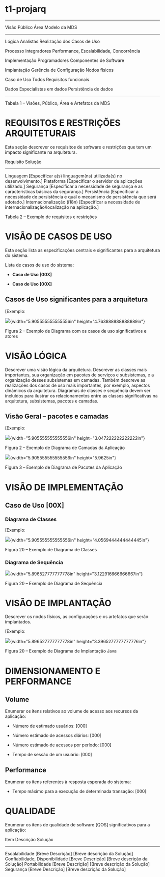 # t1-projarq

 ------------------------------------------------------------------------------------------------------
  Visão           Público                    Área                                        Modelo da MDS
  --------------- -------------------------- ------------------------------------------- ---------------
  Lógica          Analistas                  Realização dos Casos de Uso                 

  Processo        Integradores               Performance, Escalabilidade, Concorrência   

  Implementação   Programadores              Componentes de Software                     

  Implantação     Gerência de Configuração   Nodos físicos                               

  Caso de Uso     Todos                      Requisitos funcionais                       

  Dados           Especialistas em dados     Persistência de dados                       
                                                                                         
                  
  ------------------------------------------------------------------------------------------------------

Tabela 1 – Visões, Público, Área e Artefatos da MDS

<span id="_Toc417554321" class="anchor"><span id="_Toc452479031" class="anchor"></span></span>REQUISITOS E RESTRIÇÕES ARQUITETURAIS
===================================================================================================================================

Esta seção descrever os requisitos de software e restrições que tem um
impacto significante na arquitetura.

  Requisito                    Solução
  ---------------------------- ----------------------------------------------------------------------------------------------------
  Linguagem                    \[Especificar a(s) linguagem(ns) utilizada(s) no desenvolvimento.\]
  Plataforma                   \[Especificar o servidor de aplicações utilizado.\]
  Segurança                    \[Especificar a necessidade de segurança e as características básicas da segurança.\]
  Persistência                 \[Especificar a necessidade de persistência e qual o mecanismo de persistência que será adotado.\]
  Internacionalização (i18n)   \[Especificar a necessidade de internacionalização/localização na aplicação.\]

<span id="_Toc362861802" class="anchor"><span id="Bookmark3"
class="anchor"></span></span>Tabela 2 – Exemplo de requisitos e
restrições

<span id="_Toc362861804" class="anchor"><span id="_Toc417554322" class="anchor"><span id="_Toc452479032" class="anchor"></span></span></span>VISÃO DE CASOS DE USO
==================================================================================================================================================================

Esta seção lista as especificações centrais e significantes para a
arquitetura do sistema.

Lista de casos de uso do sistema:

-   **Caso de Uso \[00X\]**

-   **Caso de Uso \[00X\]**

Casos de Uso significantes para a arquitetura
---------------------------------------------

\[Exemplo:

<span id="_Toc344453552" class="anchor"><span id="Bookmark7"
class="anchor"><span id="_Toc366050258"
class="anchor"></span></span></span>![](media/image2.png){width="5.905555555555556in"
height="4.763888888888889in"}

Figura 2 – Exemplo de Diagrama com os casos de uso significativos e
atores

<span id="_Toc417554324" class="anchor"><span id="_Toc452479034" class="anchor"></span></span>VISÃO LÓGICA
==========================================================================================================

Descrever uma visão lógica da arquitetura. Descrever as classes mais
importantes, sua organização em pacotes de serviços e subsistemas, e a
organização desses subsistemas em camadas. Também descreve as
realizações dos casos de uso mais importantes, por exemplo, aspectos
dinâmicos da arquitetura. Diagramas de classes e sequência devem ser
incluídos para ilustrar os relacionamentos entre as classes
significativas na arquitetura, subsistemas, pacotes e camadas.

Visão Geral – pacotes e camadas
-------------------------------

\[Exemplo:

![](media/image3.emf){width="5.905555555555556in"
height="3.047222222222222in"}

Figura 2 – Exemplo de Diagrama de Camadas da Aplicação

![](media/image4.png){width="5.905555555555556in" height="5.9625in"}

Figura 3 – Exemplo de Diagrama de Pacotes da Aplicação

<span id="_Toc362861810" class="anchor"><span id="_Toc417554326" class="anchor"><span id="_Toc452479036" class="anchor"></span></span></span>VISÃO DE IMPLEMENTAÇÃO
===================================================================================================================================================================

Caso de Uso \[00X\]
-------------------

### Diagrama de Classes

\[Exemplo:

![](media/image5.png){width="5.905555555555556in"
height="4.0569444444444445in"}

Figura 20 – Exemplo de Diagrama de Classes

### Diagrama de Sequência

![](media/image6.png){width="5.896527777777778in"
height="3.122916666666667in"}

Figura 20 – Exemplo de Diagrama de Sequência

<span id="_Toc417554327" class="anchor"><span id="_Toc452479040" class="anchor"></span></span>VISÃO DE IMPLANTAÇÃO
==================================================================================================================

<span id="_Toc362861812" class="anchor"></span>Descrever os nodos
físicos, as configurações e os artefatos que serão implantados.

\[Exemplo:

![](media/image7.png){width="5.896527777777778in"
height="3.3965277777777776in"}

Figura 20 – Exemplo de Diagrama de Implantação Java

<span id="_Toc417554328" class="anchor"><span id="_Toc452479041" class="anchor"></span></span>DIMENSIONAMENTO E PERFORMANCE
===========================================================================================================================

Volume
------

Enumerar os itens relativos ao volume de acesso aos recursos da
aplicação:

-   Número de estimado usuários: \[000\]

-   Número estimado de acessos diários: \[000\]

-   Número estimado de acessos por período: \[000\]

-   Tempo de sessão de um usuário: \[000\]

Performance
-----------

Enumerar os itens referentes à resposta esperada do sistema:

-   Tempo máximo para a execução de determinada transação: \[000\]

<span id="_Toc417554329" class="anchor"><span id="_Toc452479044" class="anchor"></span></span>QUALIDADE
=======================================================================================================

Enumerar os itens de qualidade de software \[QOS\] significativos para a
aplicação:

  Item                              Descrição             Solução
  --------------------------------- --------------------- --------------------------------
  Escalabilidade                    \[Breve Descrição\]   \[Breve descrição da Solução\]
  Confiabilidade, Disponibilidade   \[Breve Descrição\]   \[Breve descrição da Solução\]
  Portabilidade                     \[Breve Descrição\]   \[Breve descrição da Solução\]
  Segurança                         \[Breve Descrição\]   \[Breve descrição da Solução\]
